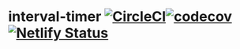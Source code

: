 # interval-timer [![CircleCI](https://circleci.com/gh/flextremedev/workout-interval-timer.svg?style=svg)](https://circleci.com/gh/flextremedev/workout-interval-timer)[![codecov](https://codecov.io/gh/flextremedev/workout-interval-timer/branch/master/graph/badge.svg)](https://codecov.io/gh/flextremedev/workout-interval-timer)[![Netlify Status](https://api.netlify.com/api/v1/badges/72510c14-7a24-4e97-b0fa-93a59879e154/deploy-status)](https://app.netlify.com/sites/workout-interval-timer/deploys)
